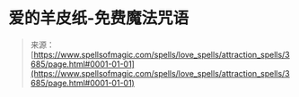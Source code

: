 <!--yml

分类：未分类

日期：2024年06月12日 18:37:23

-->

# 爱的羊皮纸-免费魔法咒语

> 来源：[https://www.spellsofmagic.com/spells/love_spells/attraction_spells/3685/page.html#0001-01-01](https://www.spellsofmagic.com/spells/love_spells/attraction_spells/3685/page.html#0001-01-01)
